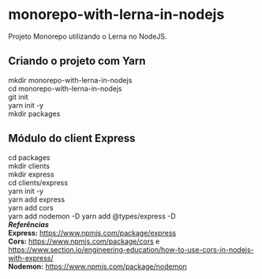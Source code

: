 # monorepo-with-lerna-in-nodejs  
Projeto Monorepo utilizando o Lerna no NodeJS.  

## Criando o projeto com Yarn
mkdir monorepo-with-lerna-in-nodejs  
cd monorepo-with-lerna-in-nodejs  
git init  
yarn init -y  
mkdir packages  

## Módulo do client Express
cd packages  
mkdir clients  
mkdir express  
cd clients/express  
yarn init -y  
yarn add express  
yarn add cors  
yarn add nodemon -D
yarn add @types/express -D  
***Referências***  
**Express:** https://www.npmjs.com/package/express  
**Cors:** https://www.npmjs.com/package/cors e https://www.section.io/engineering-education/how-to-use-cors-in-nodejs-with-express/  
**Nodemon:** https://www.npmjs.com/package/nodemon  




